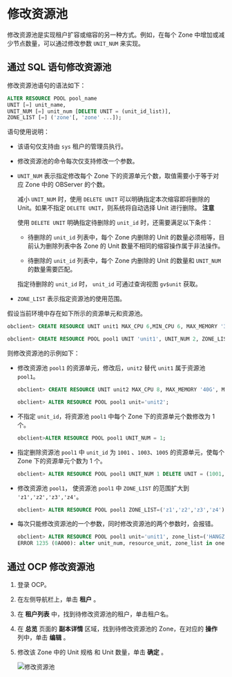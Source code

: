 修改资源池 
==========================

修改资源池是实现租户扩容或缩容的另一种方式。例如，在每个 Zone 中增加或减少节点数量，可以通过修改参数 `UNIT_NUM` 来实现。

通过 SQL 语句修改资源池 
-----------------------------------

修改资源池语句的语法如下：

```sql
ALTER RESOURCE POOL pool_name 
UNIT [=] unit_name, 
UNIT_NUM [=] unit_num [DELETE UNIT = (unit_id_list)], 
ZONE_LIST [=] ('zone'[, 'zone' ...]);
```



语句使用说明：

* 该语句仅支持由 `sys` 租户的管理员执行。

  

* 修改资源池的命令每次仅支持修改一个参数。

  

* `UNIT_NUM` 表示指定修改每个 Zone 下的资源单元个数，取值需要小于等于对应 Zone 中的 OBServer 的个数。

  减小 `UNIT_NUM` 时，使用 `DELETE UNIT` 可以明确指定本次缩容即将删除的 Unit。如果不指定 `DELETE UNIT`，则系统将自动选择 Unit 进行删除。
  **注意**

  

  使用 `DELETE UNIT` 明确指定待删除的 `unit_id` 时，还需要满足以下条件：
  * 待删除的 `unit_id` 列表中，每个 Zone 内删除的 Unit 的数量必须相等，目前认为删除列表中各 Zone 的 Unit 数量不相同的缩容操作属于非法操作。

    
  
  * 待删除的 `unit_id` 列表中，每个 Zone 内删除的 Unit 的数量和 `UNIT_NUM` 的数量需要匹配。

    
  

  

  指定待删除的 `unit_id` 时， `unit_id` 可通过查询视图 `gv$unit` 获取。
  

* `ZONE_LIST` 表示指定资源池的使用范围。

  




假设当前环境中存在如下所示的资源单元和资源池。

```sql
obclient> CREATE RESOURCE UNIT unit1 MAX_CPU 6,MIN_CPU 6, MAX_MEMORY '36G', MIN_MEMORY '36G', MAX_IOPS 128, MIN_IOPS 128, MAX_DISK_SIZE '2T', MAX_SESSION_NUM 64;

obclient> CREATE RESOURCE POOL pool1 UNIT 'unit1', UNIT_NUM 2, ZONE_LIST ('z1','z2','z3');
```



则修改资源池的示例如下：

* 修改资源池 `pool1` 的资源单元，修改后，`unit2` 替代 `unit1` 属于资源池` pool1`。

  ```sql
  obclient> CREATE RESOURCE UNIT unit2 MAX_CPU 8, MAX_MEMORY '40G', MAX_IOPS 128, MAX_DISK_SIZE '10G', MAX_SESSION_NUM 64, MIN_CPU=8, MIN_MEMORY='40G', MIN_IOPS=128;
  
  obclient> ALTER RESOURCE POOL pool1 unit='unit2';
  ```

  

* 不指定 `unit_id`，将资源池 `pool1` 中每个 Zone 下的资源单元个数修改为 1 个。

  ```sql
  obclient>ALTER RESOURCE POOL pool1 UNIT_NUM = 1;
  ```

  

* 指定删除资源池 `pool1` 中 `unit_id` 为 `1001` 、`1003`、`1005` 的资源单元，使每个 Zone 下的资源单元个数为 1 个。

  ```sql
  obclient> ALTER RESOURCE POOL pool1 UNIT_NUM 1 DELETE UNIT = (1001, 1003,1005);
  ```

  

* 修改资源池 `pool1`， 使资源池 `pool1` 中 `ZONE_LIST` 的范围扩大到 `'z1','z2','z3','z4'`。

  ```sql
  obclient> ALTER RESOURCE POOL pool1 ZONE_LIST=('z1','z2','z3','z4');
  ```

  

* 每次只能修改资源池的一个参数，同时修改资源池的两个参数时，会报错。

  ```sql
  obclient> ALTER RESOURCE POOL pool1 unit='unit1', zone_list=('HANGZHOU_1');
  ERROR 1235 (0A000): alter unit_num, resource_unit, zone_list in one cmd not supported
  ```

  




通过 OCP 修改资源池 
---------------------------------

1. 登录 OCP。

   

2. 在左侧导航栏上，单击 **租户** 。

   

3. 在 **租户列表** 中，找到待修改资源池的租户，单击租户名。

   

4. 在 **总览** 页面的 **副本详情** 区域，找到待修改资源池的 Zone，在对应的 **操作** 列中，单击 **编辑** 。

   

5. 修改该 Zone 中的 Unit 规格 和 Unit 数量，单击 **确定** 。

   ![修改资源池](https://help-static-aliyun-doc.aliyuncs.com/assets/img/zh-CN/1883673361/p320068.png)
   



